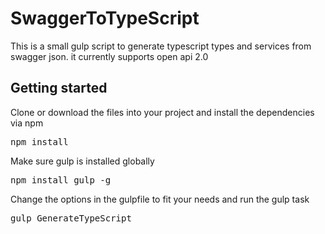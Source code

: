 # SwaggerToTypeScript

This is a small gulp script to generate typescript types and services from swagger json. it currently supports open api 2.0

<h2>Getting started</h2>
<p>Clone or download the files into your project and install the dependencies via npm</p>
<pre>npm install</pre>
<p>Make sure gulp is installed globally</p>
<pre>npm install gulp -g</pre>
<p>Change the options in the gulpfile to fit your needs and run the gulp task</p>
<pre>gulp GenerateTypeScript</pre>

